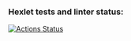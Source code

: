 ### Hexlet tests and linter status:
[![Actions Status](https://github.com/maslo34/frontend-project-44/actions/workflows/hexlet-check.yml/badge.svg)](https://github.com/maslo34/frontend-project-44/actions)